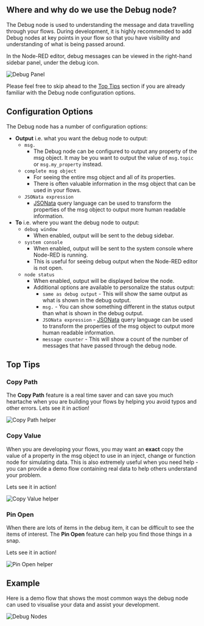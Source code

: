 ## Where and why do we use the Debug node?

The Debug node is used to understanding the message and data travelling through your flows.
During development, it is highly recommended to add Debug nodes at key points in your flow so that you have visibility and understanding of what is being passed around.

In the Node-RED editor, debug messages can be viewed in the right-hand sidebar panel, under the debug icon.

![Debug Panel](./images/debug-panel.png)

Please feel free to skip ahead to the [Top Tips](#top-tips) section if you are already familiar with the Debug node configuration options.

## Configuration Options

The Debug node has a number of configuration options:
* **Output** i.e. what you want the debug node to output:
    * `msg.` 
        * The Debug node can be configured to output any property of the msg object. It may be you want to output the value of `msg.topic` or `msg.my_property` instead.
    * `complete msg object`
        * For seeing the entire msg object and all of its properties.
        * There is often valuable information in the msg object that can be used in your flows.
    * `JSONata expression`
        * [JSONata](https://jsonata.org/) query language can be used to transform the properties of the msg object to output more human readable information.
* **To** i.e. where you want the debug node to output:
    * `debug window`
        * When enabled, output will be sent to the debug sidebar.
    * `system console` 
        * When enabled, output will be sent to the system console where Node-RED is running.
        * This is useful for seeing debug output when the Node-RED editor is not open.
    * `node status`
        * When enabled, output will be displayed below the node.
        * Additional options are available to personalize the status output:
            * `same as debug output` - This will show the same output as what is shown in the debug output.
            * `msg.` - You can show something different in the status output than what is shown in the debug output.
            * `JSONata expression` - [JSONata](https://jsonata.org/) query language can be used to transform the properties of the msg object to output more human readable information.
            * `message counter` - This will show a count of the number of messages that have passed through the debug node.

## Top Tips

### Copy Path
The **Copy Path** feature is a real time saver and can save you much heartache when you are building your flows by helping you avoid typos and other errors.
Lets see it in action!

![Copy Path helper](./images/debug-copy-path.gif)


### Copy Value

When you are developing your flows, you may want an **exact** copy the value of a property in the msg object to use in an inject, change or function node for simulating data.
This is also extremely useful when you need help - you can provide a demo flow containing real data to help others understand your problem.

Lets see it in action!

![Copy Value helper](./images/debug-copy-value.gif)

### Pin Open

When there are lots of items in the debug item, it can be difficult to see the items of interest.
The **Pin Open** feature can help you find those things in a snap.

Lets see it in action!

![Pin Open helper](./images/debug-pin-open.gif)


## Example

Here is a demo flow that shows the most common ways the debug node can used to visualise your data and assist your development.

![Debug Nodes](./images/debug-examples.png)

